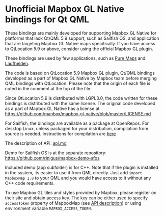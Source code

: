 # Unofficial Mapbox GL Native bindings for Qt QML

These bindings are mainly developed for supporting Mapbox GL Native
for platforms that lack Qt/QML 5.9 support, such as Sailfish OS, and
application that are targeting Mapbox GL Native maps specifically. If
you have access to QtLocation 5.9 or above, consider using the
official Mapbox GL plugin.

These bindings are used by few applications, such as [Pure
Maps](https://github.com/rinigus/pure-maps) and
[Laufhelden](https://github.com/jdrescher2006/Laufhelden).

The code is based on QtLocation 5.9 Mapbox GL plugin, Qt/QML bindings
developed as a part of Mapbox GL Native by Mapbox team before merging
QML bindings with QtLocation. Please note that the origin of each file
is noted in the comment at the top of the file.

Since QtLocation 5.9 is distributed with LGPL3.0, the code written for
these bindings is distributed with the same license. The original code
developed as a part of Mapbox GL Native has a license at
https://github.com/mapbox/mapbox-gl-native/blob/master/LICENSE.md

For Sailfish, the bindings are available as a package at
OpenRepos. For desktop Linux, unless packaged for your distribution,
compilation from source is needed. Instructions for compilation are
[here](https://github.com/rinigus/mapbox-gl-qml/blob/master/source_install.md)


The description of API: [api.md](https://github.com/rinigus/mapbox-gl-qml/blob/master/api.md)

Demo for Sailfish OS is at the separate repository: https://github.com/rinigus/mapbox-demo-sfos

Included demo (app subfolder) is for C++. Note that if the plugin is
installed in the system, its easier to use it from QML directly. Just
add `import MapboxMap 1.0` to your QML and you would have access to it
without any C++ code requirements.

To use Mapbox GL tiles and styles provided by Mapbox, please register
on their site and obtain access key. The key can be either used to
specify `accessToken` property of MapboxMap (see [API
description](https://github.com/rinigus/mapbox-gl-qml/blob/master/api.md))
or using environment variable `MAPBOX_ACCESS_TOKEN`.
